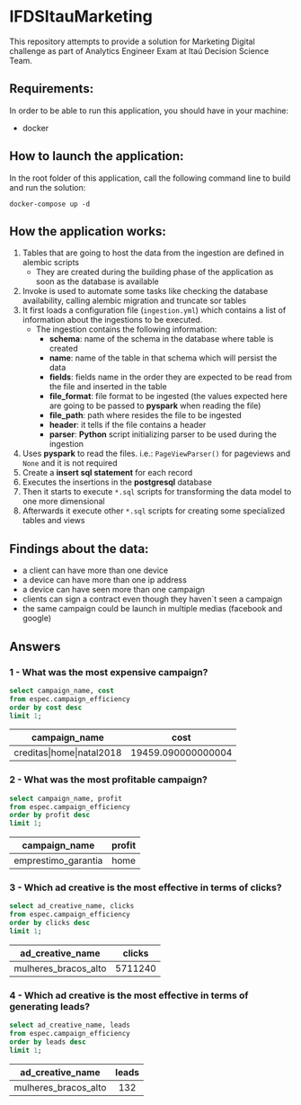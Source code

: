 # IFDSItauMarketing
This repository attempts to provide a solution for Marketing Digital challenge as part 
of Analytics Engineer Exam at Itaú Decision Science Team.

## Requirements:

In order to be able to run this application, you should have in your machine:

* docker

## How to launch the application:

In the root folder of this application, call the following command line to build and run the solution:

````shell
docker-compose up -d
````

## How the application works:

1. Tables that are going to host the data from the ingestion are defined in alembic scripts
   * They are created during the building phase of the application as soon as the database is available
2. Invoke is used to automate some tasks like checking the database availability, calling alembic migration 
   and truncate sor tables
3. It first loads a configuration file (`ingestion.yml`) which contains a list of information 
   about the ingestions to be executed.
   * The ingestion contains the following information:
     * **schema**: name of the schema in the database where table is created
     * **name**: name of the table in that schema which will persist the data
     * **fields**: fields name in the order they are expected to be read from the file and inserted in the table
     * **file_format**: file format to be ingested (the values expected here are going to be 
       passed to **pyspark** when reading the file)
     * **file_path**: path where resides the file to be ingested
     * **header**: it tells if the file contains a header
     * **parser**: **Python** script initializing parser to be used during the ingestion
4. Uses **pyspark** to read the files. i.e.: `PageViewParser()` for pageviews and `None` and it is not required
5. Create a **insert sql statement** for each record
6. Executes the insertions in the **postgresql** database
7. Then it starts to execute `*.sql` scripts for transforming the data model to one more dimensional 
8. Afterwards it execute other `*.sql` scripts for creating some specialized tables and views


## Findings about the data:

* a client can have more than one device
* a device can have more than one ip address
* a device can have seen more than one campaign
* clients can sign a contract even though they haven`t seen a campaign
* the same campaign could be launch in multiple medias (facebook and google)

## Answers

### 1 - What was the most expensive campaign?
````sql
select campaign_name, cost
from espec.campaign_efficiency
order by cost desc
limit 1;
````
| campaign_name | cost |
| ------------- |:-------------:|
| creditas&#124;home&#124;natal2018 | 19459.090000000004 |


### 2 - What was the most profitable campaign?
````sql
select campaign_name, profit
from espec.campaign_efficiency
order by profit desc
limit 1;
````
| campaign_name | profit |
| ------------- |:-------------:|
| emprestimo_garantia|home|natal2018 | 34065.47000000004 |


### 3 - Which ad creative is the most effective in terms of clicks?
````sql
select ad_creative_name, clicks
from espec.campaign_efficiency
order by clicks desc
limit 1;
````
| ad_creative_name | clicks |
| ------------- |:-------------:|
| mulheres_bracos_alto | 5711240 |


### 4 - Which ad creative is the most effective in terms of generating leads?
````sql
select ad_creative_name, leads
from espec.campaign_efficiency
order by leads desc
limit 1;
````
| ad_creative_name | leads |
| ------------- |:-------------:|
| mulheres_bracos_alto | 132 |

